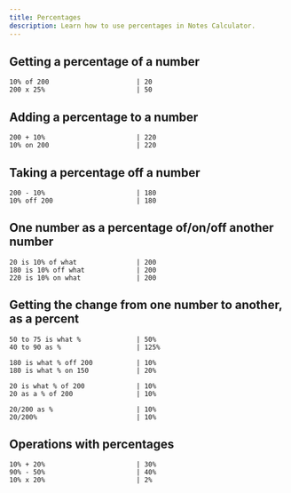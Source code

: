 ```yaml
---
title: Percentages
description: Learn how to use percentages in Notes Calculator.
---
```


## Getting a percentage of a number
```
10% of 200                      | 20
200 x 25%                       | 50
```

## Adding a percentage to a number
```
200 + 10%                       | 220
10% on 200                      | 220
```

## Taking a percentage off a number
```
200 - 10%                       | 180
10% off 200                     | 180
```

## One number as a percentage of/on/off another number
```
20 is 10% of what               | 200
180 is 10% off what             | 200
220 is 10% on what              | 200
```

## Getting the change from one number to another, as a percent
```
50 to 75 is what %              | 50%
40 to 90 as %                   | 125%

180 is what % off 200           | 10%
180 is what % on 150            | 20%

20 is what % of 200             | 10%
20 as a % of 200                | 10%

20/200 as %                     | 10%
20/200%                         | 10%
```

## Operations with percentages
```
10% + 20%                       | 30%
90% - 50%                       | 40%
10% x 20%                       | 2%
```

